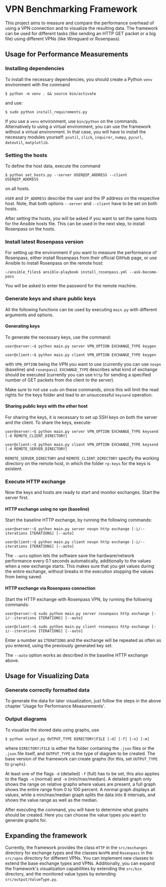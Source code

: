 # VPN Benchmarking Framework

This project aims to measure and compare the performance overhead of using a VPN connection and to visualize the
resulting data. The framework can be used for different tasks (like sending an HTTP GET packet or a big file) using
different VPNs (like Wireguard or Rosenpass).

## Usage for Performance Measurements

### Installing dependencies

To install the necessary dependencies, you should create a Python `venv` environment with the command

```
$ python -m venv . && source bin/activate
```

and use:

```
$ sudo python install_requirements.py
```

If you use a `venv` environment, use `bin/python` on the commands. Alternatively to using a virtual environment, you can
use the framework without a virtual environment. In that case, you will have to install the necessary modules
yourself: `psutil`, `click`, `inquirer`, `numpy`, `pycurl`, `dateutil`, `matplotlib`.

### Setting the hosts

To define the host data, execute the command

```
$ python set_hosts.py --server USER@IP_ADDRESS --client USER@IP_ADDRESS
```

on all hosts.

`USER` and `IP_ADDRESS` describe the user and the IP address on the respective host.
Note, that both options `--server` and `--client` have to be set on both hosts.

After setting the hosts, you will be asked if you want to set the same hosts for the Ansible hosts file. This can be
used in the next step, to install Rosenpass on the hosts.

### Install latest Rosenpass version

For setting up the environment if you want to measure the performance of Rosenpass, either install Rosenpass from their
official GitHub page, or use Ansible to install Rosenpass on the remote host:

```
~/ansible_files$ ansible-playbook install_rosenpass.yml --ask-become-pass
```

You will be asked to enter the password for the remote machine.

### Generate keys and share public keys

All the following functions can be used by executing `main.py` with different arguments and options.

#### Generating keys

To generate the necessary keys, use the command:

```
user@server:~$ python main.py server VPN_OPTION EXCHANGE_TYPE keygen
```

```
user@client:~$ python main.py client VPN_OPTION EXCHANGE_TYPE keygen
```

with `VPN_OPTION` being the VPN you want to use (currently you can use `novpn` (baseline)
and `rosenpass`). `EXCHANGE_TYPE` describes what kind of exchange should be executed (currently you can use `http` for
sending a specified number of GET packets from the client to the server).

Make sure to not use `sudo` on these commands, since this will limit the read rights for the keys folder and lead to an
unsuccessful `keysend` operation.

#### Sharing public keys with the other host

For sharing the keys, it is necessary to set up SSH keys on both the server and the client. To share the keys, execute:

```
user@server:~$ python main.py server VPN_OPTION EXCHANGE_TYPE keysend [-d REMOTE_CLIENT_DIRECTORY]
```

```
user@client:~$ python main.py client VPN_OPTION EXCHANGE_TYPE keysend [-d REMOTE_SERVER_DIRECTORY]
```

`REMOTE_SERVER_DIRECTORY` and `REMOTE_CLIENT_DIRECTORY` specify the working directory on the remote host, in which the
folder `rp-keys` for the keys is existent.

### Execute HTTP exchange

Now the keys and hosts are ready to start and monitor exchanges. Start the server first.

#### HTTP exchange using no vpn (baseline)

Start the baseline HTTP exchange, by running the following commands:

```
user@server:~$ python main.py server novpn http exchange [-i/--iterations ITERATIONS] [--auto]
```

```
user@client:~$ python main.py client novpn http exchange [-i/--iterations ITERATIONS] [--auto]
```

The `--auto` option lets the software save the hardware/network performance every 0.1 seconds automatically,
additionally to the values when a new exchange starts. This makes sure that you get values during the entire exchange,
without breaks in the execution stopping the values from being saved.

#### HTTP exchange via Rosenpass connection

Start the HTTP exchange with Rosenpass VPN, by running the following commands:

```
user@server:~$ sudo python main.py server rosenpass http exchange [-i/--iterations ITERATIONS] [--auto]
```

```
user@client:~$ sudo python main.py client rosenpass http exchange [-i/--iterations ITERATIONS] [--auto]
```

Enter a number as `ITERATIONS` and the exchange will be repeated as often as you entered, using the previously generated
key set.

The `--auto` option works as described in the baseline HTTP exchange above.

## Usage for Visualizing Data

### Generate correctly formatted data

To generate the data for later visualization, just follow the steps in the above chapter 'Usage for Performance
Measurements'.

### Output diagrams

To visualize the stored data using graphs, use

```
$ python output.py OUTPUT_TYPE DIRECTORY|FILE [-d] [-f] [-n] [-m]
```

where `DIRECTORY|FILE` is either the folder containing the `.json` files or the `.json` file itself, and `OUTPUT_TYPE`
is the type of diagram to be created. The base version of the framework can create graphs (for this, set `OUTPUT_TYPE`
to `graphs`).

At least one of the flags `-d` (detailed) `-f` (full) has to be set, this also applies to the flags `-n` (normal)
and `-m` (min/max/median). A detailed graph only shows the range on relative graphs where values are present, a full
graph shows the entire range from 0 to 100 percent. A normal graph displays all values, while a min/max/median graph
splits the data into 8 intervals, and shows the value range as well as the median.

After executing the command, you will have to determine what graphs should be created. Here you can choose the value
types you want to generate graphs for.

## Expanding the framework

Currently, the framework provides the class `HTTP` in the `src/exchanges` directory for exchange types and the
classes `NoVPN` and `Rosenpass` in the `src/vpns` directory for different VPNs. You can implement new classes to
extend the base exchange types and VPNs. Additionally, you can expand the framework's visualization capabilities by
extending the `src/bin` directory, and the monitored value types by extending `src/output/ValueType.py`.
